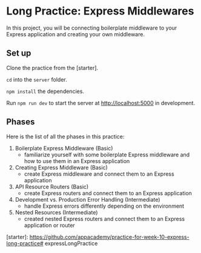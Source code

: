 # Long Practice: Express Middlewares

In this project, you will be connecting boilerplate middleware to your Express
application and creating your own middleware.

## Set up

Clone the practice from the [starter].

`cd` into the `server` folder.

`npm install` the dependencies.

Run `npm run dev` to start the server at [http://localhost:5000] in
development.

[http://localhost:5000]: http://localhost:5000

## Phases

Here is the list of all the phases in this practice:

1. Boilerplate Express Middleware (Basic)
   - familiarize yourself with some boilerplate Express middleware and how to
     use them in an Express application
2. Creating Express Middleware (Basic)
   - create Express middleware and connect them to an Express application
3. API Resource Routers (Basic)
   - create Express routers and connect them to an Express application
4. Development vs. Production Error Handling (Intermediate)
   - handle Express errors differently depending on the environment
5. Nested Resources (Intermediate)
   - created nested Express routers and connect them to an Express application
     or router

[starter]: https://github.com/appacademy/practice-for-week-10-express-long-practice# expressLongPractice
